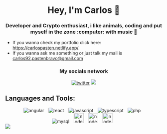 <h1 align='center'>Hey, I'm Carlos 👋</h1>

<h3 align='center'> Developer and Crypto enthusiast, i like animals, coding and put myself in the zone :computer: with music 🎵 </h3>

<ul>
    <li>
        If you wanna check my portfolio click here: <a href='https://carlospasten.netlify.app/'>https://carlospasten.netlify.app/</a>
    </li>
    <li>
       If you wanna ask me something or just talk my mail is <a href='mailto:carlos92.pastenbravo@gmail.com' target='_blank'>carlos92.pastenbravo@gmail.com</a> 
    </li>
</ul>

<h3 align='center'> My socials network</h3>
<div align='center'> 
    <a href='https://twitter.com/MaoParadise' target='_blank'><img src='https://github.com/hussainweb/hussainweb/blob/main/icons/twitter.png?raw=true' alt='twitter' ></a>
    <a href='https://www.linkedin.com/in/carlos-past%C3%A9n-bravo-307aa91a8/' target='_blank'>
    <img src='https://github.com/hussainweb/hussainweb/blob/main/icons/linkedin.png?raw=true'>
    </a>
</div>


<h2>Languages and Tools:</h2>
<div align='center'> 
<img style='margin-right : 10px' src='https://github.com/hussainweb/hussainweb/blob/main/icons/angular.png?raw=true' alt='angular' >
<img style='margin-right : 10px'src='https://github.com/hussainweb/hussainweb/blob/main/icons/react.png?raw=true' alt='react' >
<img style='margin-right : 10px' src='https://github.com/hussainweb/hussainweb/blob/main/icons/javascript.png?raw=true' alt='javascript' >
<img style='margin-right : 10px' src='https://github.com/hussainweb/hussainweb/blob/main/icons/typescript.png?raw=true' alt='typescript' >
<img style='margin-right : 10px' src='https://github.com/hussainweb/hussainweb/blob/main/icons/php.png?raw=true' alt='php' >
<br>
<img style='margin-right : 10px'src='https://github.com/hussainweb/hussainweb/raw/main/icons/mysql.png' alt='mysql' >
<img style='margin-right : 10px' src='https://user-images.githubusercontent.com/4727/38117885-69734bbc-336c-11e8-8653-86b0fa071896.png' width='32px' alt='nodejs' >
<img style='margin-right : 10px' src='https://github.com/hussainweb/hussainweb/blob/main/icons/git.png?raw=true' width='32px' alt='nodejs' >
<img style='margin-right : 10px' src='https://github.com/hussainweb/hussainweb/blob/main/icons/vscode.png?raw=true' width='32px' alt='nodejs' >
</div> 



<img src='[https://res.cloudinary.com/dm5wlpq7j/image/upload/v1645027634/github-user-contribution.svg](https://res.cloudinary.com/dm5wlpq7j/image/upload/v1654896529/github-user-contribution-junio2022.svg)'>
